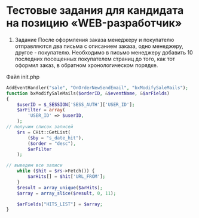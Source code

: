 # Тестовые задания для кандидата на позицию «WEB-разработчик»
1. Задание
После оформления заказа менеджеру и покупателю отправляются два письма с описанием заказа, одно менеджеру, другое - покупателю. Необходимо в письмо менеджеру добавить 10 последних посещенных покупателем страниц до того, как тот оформил заказ, в обратном хронологическом порядке.

Файл init.php
```php
AddEventHandler("sale", "OnOrderNewSendEmail", "bxModifySaleMails");
function bxModifySaleMails($orderID, &$eventName, &$arFields)
{
    $userID = $_SESSION['SESS_AUTH']['USER_ID'];
    $arFilter = array(
        'USER_ID' => $userID,
    );
// получим список записей
    $rs = CHit::GetList(
        ($by = "s_date_hit"),
        ($order = "desc"),
        $arFilter
    );

// выведем все записи
    while ($hit = $rs->Fetch()) {
        $arHits[] = $hit['URL_FROM'];
    }
    $result = array_unique($arHits);
    $array = array_slice($result, 0, 11);

    $arFields["HITS_LIST"] = $array;
}
```